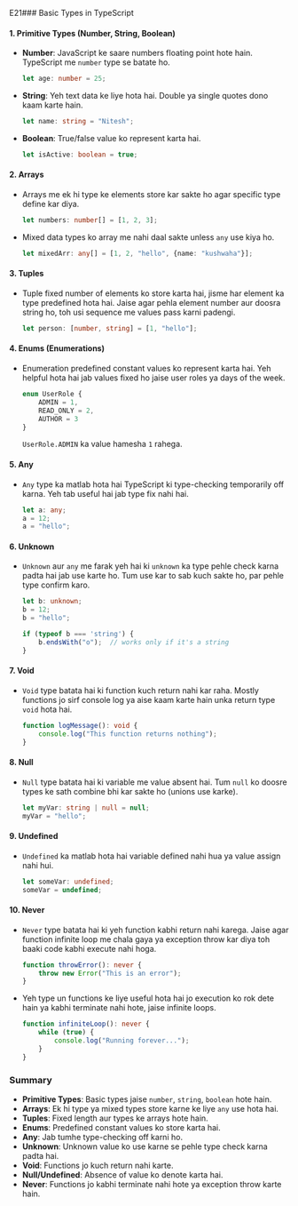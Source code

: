 
E21### Basic Types in TypeScript

#### 1. **Primitive Types (Number, String, Boolean)**
- **Number**: JavaScript ke saare numbers floating point hote hain. TypeScript me `number` type se batate ho.
    ```typescript
    let age: number = 25;
    ```

- **String**: Yeh text data ke liye hota hai. Double ya single quotes dono kaam karte hain.
    ```typescript
    let name: string = "Nitesh";
    ```

- **Boolean**: True/false value ko represent karta hai.
    ```typescript
    let isActive: boolean = true;
    ```

#### 2. **Arrays**
- Arrays me ek hi type ke elements store kar sakte ho agar specific type define kar diya.
    ```typescript
    let numbers: number[] = [1, 2, 3];
    ```

- Mixed data types ko array me nahi daal sakte unless `any` use kiya ho.
    ```typescript
    let mixedArr: any[] = [1, 2, "hello", {name: "kushwaha"}];
    ```

#### 3. **Tuples**
- Tuple fixed number of elements ko store karta hai, jisme har element ka type predefined hota hai. Jaise agar pehla element number aur doosra string ho, toh usi sequence me values pass karni padengi.
    ```typescript
    let person: [number, string] = [1, "hello"];
    ```

#### 4. **Enums (Enumerations)**
- Enumeration predefined constant values ko represent karta hai. Yeh helpful hota hai jab values fixed ho jaise user roles ya days of the week.
    ```typescript
    enum UserRole {
        ADMIN = 1,
        READ_ONLY = 2,
        AUTHOR = 3
    }
    ```
    `UserRole.ADMIN` ka value hamesha `1` rahega.

#### 5. **Any**
- `Any` type ka matlab hota hai TypeScript ki type-checking temporarily off karna. Yeh tab useful hai jab type fix nahi hai.
    ```typescript
    let a: any;
    a = 12;
    a = "hello";
    ```

#### 6. **Unknown**
- `Unknown` aur `any` me farak yeh hai ki `unknown` ka type pehle check karna padta hai jab use karte ho. Tum use kar to sab kuch sakte ho, par pehle type confirm karo.
    ```typescript
    let b: unknown;
    b = 12;
    b = "hello";

    if (typeof b === 'string') {
        b.endsWith("o");  // works only if it's a string
    }
    ```

#### 7. **Void**
- `Void` type batata hai ki function kuch return nahi kar raha. Mostly functions jo sirf console log ya aise kaam karte hain unka return type `void` hota hai.
    ```typescript
    function logMessage(): void {
        console.log("This function returns nothing");
    }
    ```

#### 8. **Null**
- `Null` type batata hai ki variable me value absent hai. Tum `null` ko doosre types ke sath combine bhi kar sakte ho (unions use karke).
    ```typescript
    let myVar: string | null = null;
    myVar = "hello";
    ```

#### 9. **Undefined**
- `Undefined` ka matlab hota hai variable defined nahi hua ya value assign nahi hui.
    ```typescript
    let someVar: undefined;
    someVar = undefined;
    ```

#### 10. **Never**
- `Never` type batata hai ki yeh function kabhi return nahi karega. Jaise agar function infinite loop me chala gaya ya exception throw kar diya toh baaki code kabhi execute nahi hoga.
    ```typescript
    function throwError(): never {
        throw new Error("This is an error");
    }
    ```

- Yeh type un functions ke liye useful hota hai jo execution ko rok dete hain ya kabhi terminate nahi hote, jaise infinite loops.
    ```typescript
    function infiniteLoop(): never {
        while (true) {
            console.log("Running forever...");
        }
    }
    ```

### Summary
- **Primitive Types**: Basic types jaise `number`, `string`, `boolean` hote hain.
- **Arrays**: Ek hi type ya mixed types store karne ke liye `any` use hota hai.
- **Tuples**: Fixed length aur types ke arrays hote hain.
- **Enums**: Predefined constant values ko store karta hai.
- **Any**: Jab tumhe type-checking off karni ho.
- **Unknown**: Unknown value ko use karne se pehle type check karna padta hai.
- **Void**: Functions jo kuch return nahi karte.
- **Null/Undefined**: Absence of value ko denote karta hai.
- **Never**: Functions jo kabhi terminate nahi hote ya exception throw karte hain. 